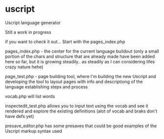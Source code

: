# uscript
Uscript language generator

Still a work in progress

if you want to check it out... Start with the pages_index.php

pages_index.php - the center for the current language buildout (only a small portion of the chars and structure that are already made have been added here so far, but it is growing steadily.. as steadily as I can considering lifes crazy nature hehe)

page_test.php - page building tool, where I'm building the new Uscript and developing the tool to layout pages with info and descriptiong of the language establishing steps and process

vocab.php will list words

inspectedit_test.php allows you to input text using the vocab and see it rendered and explore the existing definitions (alot of vocab and braks don't have defs yet)

presave_editor.php has some presaves that could be good examples of the Uscript markup syntax used
